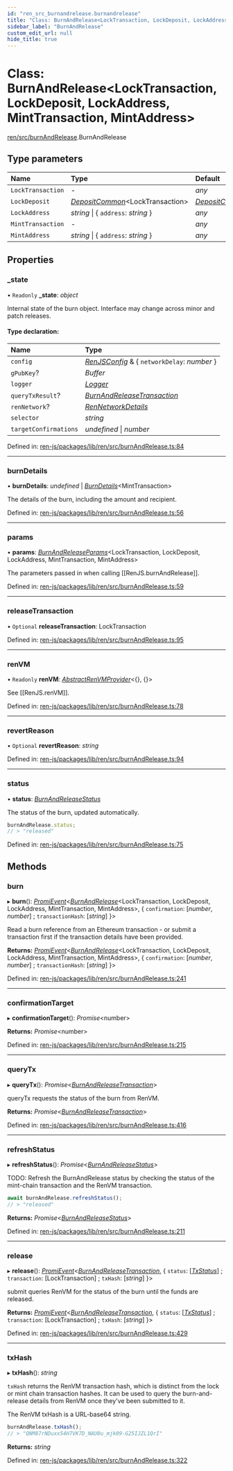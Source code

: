 ```yaml
---
id: "ren_src_burnandrelease.burnandrelease"
title: "Class: BurnAndRelease<LockTransaction, LockDeposit, LockAddress, MintTransaction, MintAddress>"
sidebar_label: "BurnAndRelease"
custom_edit_url: null
hide_title: true
---
```


# Class: BurnAndRelease<LockTransaction, LockDeposit, LockAddress, MintTransaction, MintAddress\>

[ren/src/burnAndRelease](../modules/ren_src_burnandrelease.md).BurnAndRelease

## Type parameters

Name | Type | Default |
:------ | :------ | :------ |
`LockTransaction` | - | *any* |
`LockDeposit` | [*DepositCommon*](../modules/interfaces_build_main_chain.md#depositcommon)<LockTransaction\> | [*DepositCommon*](../modules/interfaces_build_main_chain.md#depositcommon)<LockTransaction\> |
`LockAddress` | *string* \| { `address`: *string*  } | *any* |
`MintTransaction` | - | *any* |
`MintAddress` | *string* \| { `address`: *string*  } | *any* |

## Properties

### \_state

• `Readonly` **\_state**: *object*

Internal state of the burn object. Interface may change across minor and
patch releases.

#### Type declaration:

Name | Type |
:------ | :------ |
`config` | [*RenJSConfig*](../interfaces/ren_src_config.renjsconfig.md) & { `networkDelay`: *number*  } |
`gPubKey`? | *Buffer* |
`logger` | [*Logger*](../interfaces/interfaces_build_main_logger.logger.md) |
`queryTxResult`? | [*BurnAndReleaseTransaction*](../modules/interfaces_build_main_transaction.md#burnandreleasetransaction) |
`renNetwork`? | [*RenNetworkDetails*](../interfaces/interfaces_build_main_networks.rennetworkdetails.md) |
`selector` | *string* |
`targetConfirmations` | *undefined* \| *number* |

Defined in: [ren-js/packages/lib/ren/src/burnAndRelease.ts:84](https://github.com/renproject/ren-js/blob/8b21fc8f/packages/lib/ren/src/burnAndRelease.ts#L84)

___

### burnDetails

• **burnDetails**: *undefined* \| [*BurnDetails*](../interfaces/interfaces_build_main_chain.burndetails.md)<MintTransaction\>

The details of the burn, including the amount and recipient.

Defined in: [ren-js/packages/lib/ren/src/burnAndRelease.ts:56](https://github.com/renproject/ren-js/blob/8b21fc8f/packages/lib/ren/src/burnAndRelease.ts#L56)

___

### params

• **params**: [*BurnAndReleaseParams*](../interfaces/interfaces_build_main_parameters.burnandreleaseparams.md)<LockTransaction, LockDeposit, LockAddress, MintTransaction, MintAddress\>

The parameters passed in when calling [[RenJS.burnAndRelease]].

Defined in: [ren-js/packages/lib/ren/src/burnAndRelease.ts:59](https://github.com/renproject/ren-js/blob/8b21fc8f/packages/lib/ren/src/burnAndRelease.ts#L59)

___

### releaseTransaction

• `Optional` **releaseTransaction**: LockTransaction

Defined in: [ren-js/packages/lib/ren/src/burnAndRelease.ts:95](https://github.com/renproject/ren-js/blob/8b21fc8f/packages/lib/ren/src/burnAndRelease.ts#L95)

___

### renVM

• `Readonly` **renVM**: [*AbstractRenVMProvider*](../interfaces/rpc_build_main_abstract.abstractrenvmprovider.md)<{}, {}\>

See [[RenJS.renVM]].

Defined in: [ren-js/packages/lib/ren/src/burnAndRelease.ts:78](https://github.com/renproject/ren-js/blob/8b21fc8f/packages/lib/ren/src/burnAndRelease.ts#L78)

___

### revertReason

• `Optional` **revertReason**: *string*

Defined in: [ren-js/packages/lib/ren/src/burnAndRelease.ts:94](https://github.com/renproject/ren-js/blob/8b21fc8f/packages/lib/ren/src/burnAndRelease.ts#L94)

___

### status

• **status**: [*BurnAndReleaseStatus*](../enums/ren_src_burnandrelease.burnandreleasestatus.md)

The status of the burn, updated automatically.

```ts
burnAndRelease.status;
// > "released"
```

Defined in: [ren-js/packages/lib/ren/src/burnAndRelease.ts:75](https://github.com/renproject/ren-js/blob/8b21fc8f/packages/lib/ren/src/burnAndRelease.ts#L75)

## Methods

### burn

▸ **burn**(): [*PromiEvent*](../modules/interfaces_build_main_promievent.md#promievent)<[*BurnAndRelease*](ren_src_burnandrelease.burnandrelease.md)<LockTransaction, LockDeposit, LockAddress, MintTransaction, MintAddress\>, { `confirmation`: [*number*, *number*] ; `transactionHash`: [*string*]  }\>

Read a burn reference from an Ethereum transaction - or submit a
transaction first if the transaction details have been provided.

**Returns:** [*PromiEvent*](../modules/interfaces_build_main_promievent.md#promievent)<[*BurnAndRelease*](ren_src_burnandrelease.burnandrelease.md)<LockTransaction, LockDeposit, LockAddress, MintTransaction, MintAddress\>, { `confirmation`: [*number*, *number*] ; `transactionHash`: [*string*]  }\>

Defined in: [ren-js/packages/lib/ren/src/burnAndRelease.ts:241](https://github.com/renproject/ren-js/blob/8b21fc8f/packages/lib/ren/src/burnAndRelease.ts#L241)

___

### confirmationTarget

▸ **confirmationTarget**(): *Promise*<number\>

**Returns:** *Promise*<number\>

Defined in: [ren-js/packages/lib/ren/src/burnAndRelease.ts:215](https://github.com/renproject/ren-js/blob/8b21fc8f/packages/lib/ren/src/burnAndRelease.ts#L215)

___

### queryTx

▸ **queryTx**(): *Promise*<[*BurnAndReleaseTransaction*](../modules/interfaces_build_main_transaction.md#burnandreleasetransaction)\>

queryTx requests the status of the burn from RenVM.

**Returns:** *Promise*<[*BurnAndReleaseTransaction*](../modules/interfaces_build_main_transaction.md#burnandreleasetransaction)\>

Defined in: [ren-js/packages/lib/ren/src/burnAndRelease.ts:416](https://github.com/renproject/ren-js/blob/8b21fc8f/packages/lib/ren/src/burnAndRelease.ts#L416)

___

### refreshStatus

▸ **refreshStatus**(): *Promise*<[*BurnAndReleaseStatus*](../enums/ren_src_burnandrelease.burnandreleasestatus.md)\>

TODO: Refresh the BurnAndRelease status by checking the status of the
mint-chain transaction and the RenVM transaction.

```ts
await burnAndRelease.refreshStatus();
// > "released"
```

**Returns:** *Promise*<[*BurnAndReleaseStatus*](../enums/ren_src_burnandrelease.burnandreleasestatus.md)\>

Defined in: [ren-js/packages/lib/ren/src/burnAndRelease.ts:211](https://github.com/renproject/ren-js/blob/8b21fc8f/packages/lib/ren/src/burnAndRelease.ts#L211)

___

### release

▸ **release**(): [*PromiEvent*](../modules/interfaces_build_main_promievent.md#promievent)<[*BurnAndReleaseTransaction*](../modules/interfaces_build_main_transaction.md#burnandreleasetransaction), { `status`: [[*TxStatus*](../enums/interfaces_build_main_types.txstatus.md)] ; `transaction`: [LockTransaction] ; `txHash`: [*string*]  }\>

submit queries RenVM for the status of the burn until the funds are
released.

**Returns:** [*PromiEvent*](../modules/interfaces_build_main_promievent.md#promievent)<[*BurnAndReleaseTransaction*](../modules/interfaces_build_main_transaction.md#burnandreleasetransaction), { `status`: [[*TxStatus*](../enums/interfaces_build_main_types.txstatus.md)] ; `transaction`: [LockTransaction] ; `txHash`: [*string*]  }\>

Defined in: [ren-js/packages/lib/ren/src/burnAndRelease.ts:429](https://github.com/renproject/ren-js/blob/8b21fc8f/packages/lib/ren/src/burnAndRelease.ts#L429)

___

### txHash

▸ **txHash**(): *string*

`txHash` returns the RenVM transaction hash, which is distinct from the
lock or mint chain transaction hashes. It can be used to query the
burn-and-release details from RenVM once they've been submitted to it.

The RenVM txHash is a URL-base64 string.

```ts
burnAndRelease.txHash();
// > "QNM87rNDuxx54H7VK7D_NAU0u_mjk09-G25IJZL1QrI"
```

**Returns:** *string*

Defined in: [ren-js/packages/lib/ren/src/burnAndRelease.ts:322](https://github.com/renproject/ren-js/blob/8b21fc8f/packages/lib/ren/src/burnAndRelease.ts#L322)
